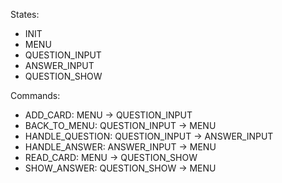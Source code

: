 States:
- INIT
- MENU
- QUESTION_INPUT
- ANSWER_INPUT
- QUESTION_SHOW

Commands:
- ADD_CARD: MENU -> QUESTION_INPUT
- BACK_TO_MENU: QUESTION_INPUT -> MENU
- HANDLE_QUESTION: QUESTION_INPUT -> ANSWER_INPUT
- HANDLE_ANSWER: ANSWER_INPUT -> MENU
- READ_CARD: MENU -> QUESTION_SHOW
- SHOW_ANSWER: QUESTION_SHOW -> MENU